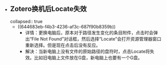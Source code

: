 - ## Zotero换机后Locate失效
  collapsed:: true
	- ((644683eb-f4b3-4236-af3c-687f90b8359b))
		- 详情：更换电脑后，原本对于路径发生变化的条目附件，点击时会弹出“File Not Found”对话框，然后选择“Locate”会打开资源管理器窗口重新选择。但是现在点击后没有反应。
		- 解决：当新电脑上没有文件的原始路径的盘符时，点击Locate将失效。比如旧电脑上文件放在G盘，新电脑上也要有一个G盘。